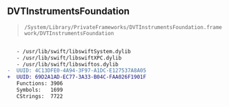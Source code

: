 ## DVTInstrumentsFoundation

> `/System/Library/PrivateFrameworks/DVTInstrumentsFoundation.framework/DVTInstrumentsFoundation`

```diff

   - /usr/lib/swift/libswiftSystem.dylib
   - /usr/lib/swift/libswiftXPC.dylib
   - /usr/lib/swift/libswiftos.dylib
-  UUID: 4C13DFE0-4A94-3F97-A1DC-E127537A8A05
+  UUID: 69D2A1AD-EC77-3A33-B04C-FAA026F1901F
   Functions: 3906
   Symbols:   1699
   CStrings:  7722

```
